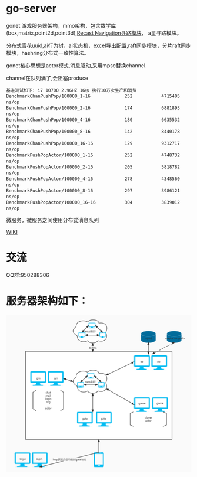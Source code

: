 # go-server
gonet 游戏服务器架构，mmo架构，包含数学库(box,matrix,point2d,point3d),[Recast Navigation寻路模块](https://blog.csdn.net/mango9126/article/details/79390543)，
a星寻路模块。

分布式雪花uuid,ai行为树，ai状态机，[excel导出配置](https://github.com/bobohume/gonet/tree/master/tool/data),raft同步模块，分片raft同步模块，hashring分布式一致性算法。

gonet核心思想是actor模式,消息驱动,采用mpsc替换channel.

channel在队列满了,会阻塞produce
~~~~
基准测试如下: i7 10700 2.9GHZ 16核 执行10万次生产和消费
BenchmarkChanPushPop/100000_1-16             252           4715405 ns/op
BenchmarkChanPushPop/100000_2-16             174           6881893 ns/op
BenchmarkChanPushPop/100000_4-16             180           6635532 ns/op
BenchmarkChanPushPop/100000_8-16             142           8440178 ns/op
BenchmarkChanPushPop/100000_16-16            129           9312717 ns/op
BenchmarkPushPopActor/100000_1-16            252           4748732 ns/op
BenchmarkPushPopActor/100000_2-16            205           5818782 ns/op
BenchmarkPushPopActor/100000_4-16            278           4348560 ns/op
BenchmarkPushPopActor/100000_8-16            297           3986121 ns/op
BenchmarkPushPopActor/100000_16-16           304           3839012 ns/op
~~~~

微服务，微服务之间使用分布式消息队列

[WIKI](https://github.com/bobohume/gonet/wiki)

# 交流

QQ群:950288306

# 服务器架构如下：
![image](框架.jpg)
